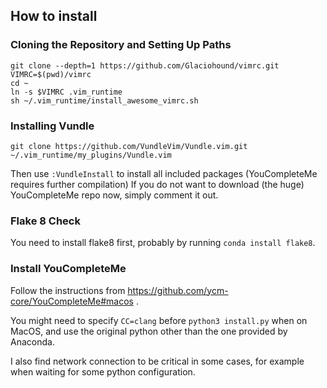 ## How to install

### Cloning the Repository and Setting Up Paths

    git clone --depth=1 https://github.com/Glaciohound/vimrc.git
    VIMRC=$(pwd)/vimrc
    cd ~
    ln -s $VIMRC .vim_runtime
    sh ~/.vim_runtime/install_awesome_vimrc.sh

### Installing Vundle

    git clone https://github.com/VundleVim/Vundle.vim.git ~/.vim_runtime/my_plugins/Vundle.vim

Then use `:VundleInstall` to install all included packages (YouCompleteMe requires further compilation)
If you do not want to download (the huge) YouCompleteMe repo now, simply comment it out.


### Flake 8 Check
You need to install flake8 first, probably by running `conda install flake8`.

### Install YouCompleteMe

Follow the instructions from https://github.com/ycm-core/YouCompleteMe#macos .

You might need to specify `CC=clang` before `python3 install.py` when on MacOS,
and use the original python other than the one provided by Anaconda.

I also find network connection to be critical in some cases,
for example when waiting for some python configuration.
